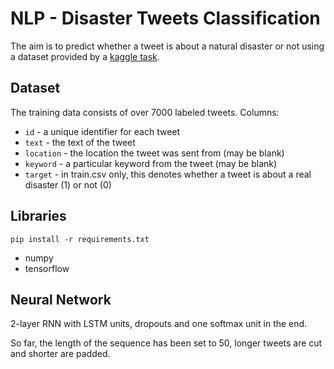 # NLP - Disaster Tweets Classification
The aim is to predict whether a tweet is about a natural disaster or not using a dataset provided by a [kaggle task](https://www.kaggle.com/c/nlp-getting-started).

## Dataset

The training data consists of over 7000 labeled tweets.
Columns:
+ `id` - a unique identifier for each tweet
+ `text` - the text of the tweet
+ `location` - the location the tweet was sent from (may be blank)
+ `keyword` - a particular keyword from the tweet (may be blank)
+ `target` - in train.csv only, this denotes whether a tweet is about a real disaster (1) or not (0)

## Libraries
`pip install -r requirements.txt`
+ numpy
+ tensorflow

## Neural Network
2-layer RNN with LSTM units, dropouts and one softmax unit in the end.

So far, the length of the sequence has been set to 50, longer tweets are cut and shorter are padded.

